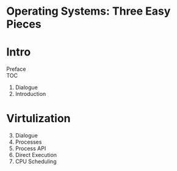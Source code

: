 # Operating Systems: Three Easy Pieces

# Intro

Preface <br>
TOC <br>
1. Dialogue <br>
2. Introduction <br>

# Virtulization

3. Dialogue
4. Processes
5. Process API
6. Direct Execution
7. CPU Scheduling
